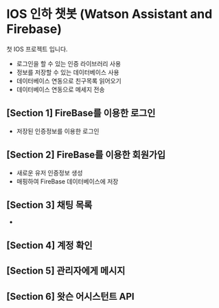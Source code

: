 # IOS 인하 챗봇 (Watson Assistant and Firebase)
첫 IOS 프로젝트 입니다.
- 로그인을 할 수 있는 인증 라이브러리 사용
- 정보를 저장할 수 있는 데이터베이스 사용
- 데이터베이스 연동으로 친구목록 읽어오기
- 데이터베이스 연동으로 메세지 전송
## [Section 1] FireBase를 이용한 로그인
- 저장된 인증정보를 이용한 로그인
## [Section 2] FireBase를 이용한 회원가입
- 새로운 유저 인증정보 생성
- 매핑하여 FireBase 데이터베이스에 저장
## [Section 3] 채팅 목록
- 
## [Section 4] 계정 확인

## [Section 5] 관리자에게 메시지

## [Section 6] 왓슨 어시스턴트 API
